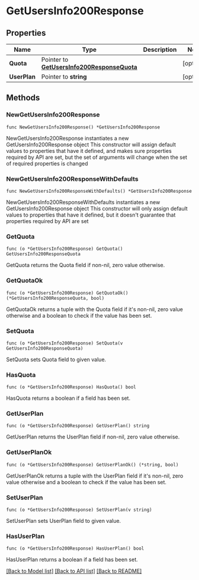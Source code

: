 # GetUsersInfo200Response

## Properties

Name | Type | Description | Notes
------------ | ------------- | ------------- | -------------
**Quota** | Pointer to [**GetUsersInfo200ResponseQuota**](GetUsersInfo200ResponseQuota.md) |  | [optional] 
**UserPlan** | Pointer to **string** |  | [optional] 

## Methods

### NewGetUsersInfo200Response

`func NewGetUsersInfo200Response() *GetUsersInfo200Response`

NewGetUsersInfo200Response instantiates a new GetUsersInfo200Response object
This constructor will assign default values to properties that have it defined,
and makes sure properties required by API are set, but the set of arguments
will change when the set of required properties is changed

### NewGetUsersInfo200ResponseWithDefaults

`func NewGetUsersInfo200ResponseWithDefaults() *GetUsersInfo200Response`

NewGetUsersInfo200ResponseWithDefaults instantiates a new GetUsersInfo200Response object
This constructor will only assign default values to properties that have it defined,
but it doesn't guarantee that properties required by API are set

### GetQuota

`func (o *GetUsersInfo200Response) GetQuota() GetUsersInfo200ResponseQuota`

GetQuota returns the Quota field if non-nil, zero value otherwise.

### GetQuotaOk

`func (o *GetUsersInfo200Response) GetQuotaOk() (*GetUsersInfo200ResponseQuota, bool)`

GetQuotaOk returns a tuple with the Quota field if it's non-nil, zero value otherwise
and a boolean to check if the value has been set.

### SetQuota

`func (o *GetUsersInfo200Response) SetQuota(v GetUsersInfo200ResponseQuota)`

SetQuota sets Quota field to given value.

### HasQuota

`func (o *GetUsersInfo200Response) HasQuota() bool`

HasQuota returns a boolean if a field has been set.

### GetUserPlan

`func (o *GetUsersInfo200Response) GetUserPlan() string`

GetUserPlan returns the UserPlan field if non-nil, zero value otherwise.

### GetUserPlanOk

`func (o *GetUsersInfo200Response) GetUserPlanOk() (*string, bool)`

GetUserPlanOk returns a tuple with the UserPlan field if it's non-nil, zero value otherwise
and a boolean to check if the value has been set.

### SetUserPlan

`func (o *GetUsersInfo200Response) SetUserPlan(v string)`

SetUserPlan sets UserPlan field to given value.

### HasUserPlan

`func (o *GetUsersInfo200Response) HasUserPlan() bool`

HasUserPlan returns a boolean if a field has been set.


[[Back to Model list]](../README.md#documentation-for-models) [[Back to API list]](../README.md#documentation-for-api-endpoints) [[Back to README]](../README.md)


